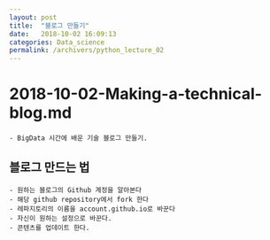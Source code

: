 ```yaml
---
layout: post
title:  "블로그 만들기"
date:   2018-10-02 16:09:13
categories: Data_science
permalink: /archivers/python_lecture_02
---
```


# 2018-10-02-Making-a-technical-blog.md
	- BigData 시간에 배운 기술 블로그 만들기.

## 블로그 만드는 법 

	- 원하는 블로그의 Github 계정을 알아본다 
	- 해당 github repository에서 fork 한다 
	- 레파지토리의 이름을 account.github.io로 바꾼다 
	- 자신이 원하는 설정으로 바꾼다. 
	- 콘텐츠를 업데이트 한다. 

